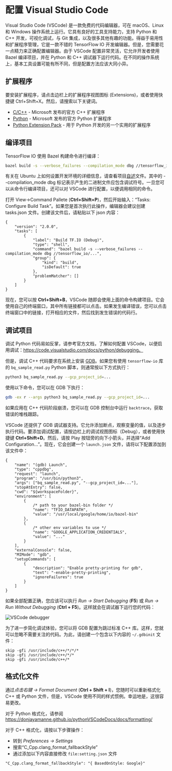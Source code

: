 # 配置 Visual Studio Code

Visual Studio Code (VSCode) 是一款免费的代码编辑器，可在 macOS、Linux 和 Windows 操作系统上运行。它具有良好的工具支持能力，支持 Python 和 C++ 开发，可视化调试，与 Git 集成，以及很多其他有趣的功能。得益于易用性和扩展程序管理，它是一款不错的 TensorFlow IO 开发编辑器。但是，您需要花一点精力来正确配置编辑器。由于 VSCode 配置非常灵活，它允许开发者使用 Bazel 编译项目，并在 Python 和 C++ 调试器下运行代码。在不同的操作系统上，基本工具设置可能有所不同，但是配置方法应该大同小异。

## 扩展程序

要安装扩展程序，请点击边栏上的扩展程序视图图标 (Extensions)，或者使用快捷键 Ctrl+Shift+X。然后，请搜索以下关键词。

- [C/C++](https://marketplace.visualstudio.com/items?itemName=ms-vscode.cpptools) - Microsoft 发布的官方 C++ 扩展程序
- [Python](https://marketplace.visualstudio.com/items?itemName=ms-python.python) - Microsoft 发布的官方 Python 扩展程序
- [Python Extension Pack](https://marketplace.visualstudio.com/items?itemName=donjayamanne.python-extension-pack) - 用于 Python 开发的另一个实用的扩展程序

## 编译项目

TensorFlow IO 使用 Bazel 构建命令进行编译：

```sh
bazel build -s --verbose_failures --compilation_mode dbg //tensorflow_io/...
```

有关在 Ubuntu 上如何设置开发环境的详细信息，请查看项目[自述](https://github.com/tensorflow/io#ubuntu-18042004)文件。其中的 --compilation_mode dbg 标记表示产生的二进制文件应包含调试符号。一旦您可以从命令行编译项目，还可以对 VSCode 进行配置，以便调用相同的命令。

打开 View->Command Pallete (**Ctrl+Shift+P**)，然后开始输入：“Tasks: Configure Build Task”。如果您是首次执行此操作，编辑器会建议创建 tasks.json 文件。创建该文件后，请粘贴以下 json 内容：

```jsonc
{
	"version": "2.0.0",
	"tasks": [
		{
			"label": "Build TF.IO (Debug)",
			"type": "shell",
			"command": "bazel build -s --verbose_failures --compilation_mode dbg //tensorflow_io/...",
			"group": {
				"kind": "build",
				"isDefault": true
			},
			"problemMatcher": []
		}
	]
}
```

现在，您可以按 **Ctrl+Shift+B**，VSCode 随即会使用上面的命令构建项目。它会使用自己的终端窗口，其中所有链接都可以点击。如果发生编译错误，您可以点击终端窗口中的链接，打开相应的文件，然后找到发生错误的代码行。

## 调试项目

调试 Python 代码易如反掌，请参考官方文档，了解如何配置 VSCode，以便启用调试：https://code.visualstudio.com/docs/python/debugging。

但是，调试 C++ 代码要求在系统上安装 [GDB](https://www.gnu.org/software/gdb/)。如果您有使用 `tensorflow-io` 库的 `bq_sample_read.py` Python 脚本，则通常按以下方式执行：

```sh
python3 bq_sample_read.py --gcp_project_id=...
```

使用以下命令，您可以在 GDB 下执行：

```sh
gdb -ex r --args python3 bq_sample_read.py --gcp_project_id=...
```

如果应用在 C++ 代码阶段崩溃，您可以在 GDB 控制台中运行 `backtrace`，获取错误的堆栈跟踪。

VSCode 还提供了 GDB 调试器支持。它允许添加断点，观察变量的值，以及逐步执行代码。要添加调试配置，请按边栏上的调试视图图标（Debug），或者使用快捷键 **Ctrl+Shift+D**。然后，请按 Play 按钮旁的向下小箭头，并选择“Add Configuration…”。现在，它会创建一个 `launch.json` 文件，请将以下配置添加到该文件中：

```jsonc
{
    "name": "(gdb) Launch",
    "type": "cppdbg",
    "request": "launch",
    "program": "/usr/bin/python3",
    "args": ["bq_sample_read.py", "--gcp_project_id=..."],
    "stopAtEntry": false,
    "cwd": "${workspaceFolder}",
    "environment": [
        {
            /* path to your bazel-bin folder */
            "name": "TFIO_DATAPATH",
            "value": "/usr/local/google/home/io/bazel-bin"
        },
        {
            /* other env variables to use */
            "name": "GOOGLE_APPLICATION_CREDENTIALS",
            "value": "..."
        }
    ],
    "externalConsole": false,
    "MIMode": "gdb",
    "setupCommands": [
        {
            "description": "Enable pretty-printing for gdb",
            "text": "-enable-pretty-printing",
            "ignoreFailures": true
        }
    ]
}
```

如果全部配置正确，您应该可以执行 *Run -> Start Debugging* (**F5**) 或 *Run -> Run Without Debugging* (**Ctrl + F5**)。这样就会在调试器下运行您的代码：

![VSCode debugger](./images/vscode_debugger.png)

为了进一步简化调试体验，您可以将 GDB 配置为跳过标准 C++ 库。这样，您就可以忽略不需要关注的代码。为此，请创建一个包含以下内容的 `~/.gdbinit` 文件：

```
skip -gfi /usr/include/c++/*/*/*
skip -gfi /usr/include/c++/*/*
skip -gfi /usr/include/c++/*
```

## 格式化文件

通过*点击右键 -> Format Document* (**Ctrl + Shift + I**)，您随时可以重新格式化 C++ 或 Python 文件，但是，VSCode 使用不同的样式惯例。幸运地是，这很容易更改。

对于 Python 格式化，请参阅 https://donjayamanne.github.io/pythonVSCodeDocs/docs/formatting/

对于 C++ 格式化，请按以下步骤操作：

- 转到 *Preferences -> Settings*
- 搜索“C_Cpp.clang_format_fallbackStyle”
- 通过添加以下内容直接修改 `file:setting.json` 文件

```
"C_Cpp.clang_format_fallbackStyle": "{ BasedOnStyle: Google}"
```
